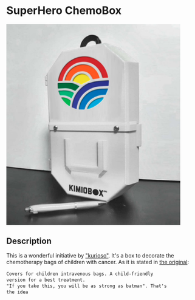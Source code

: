 # SuperHero ChemoBox

<img src="./doc/Chemo.png" width="458" align="center">

## Description

This is a wonderful initiative by 
["kurioso"](https://www.thingiverse.com/kurioso/about). It's 
a box to decorate the chemotherapy bags of children with 
cancer. As it is stated in [the 
original](https://www.thingiverse.com/thing:2808979):

```
Covers for children intravenous bags. A child-friendly 
version for a best treatment.
"If you take this, you will be as strong as batman". That's 
the idea

```

